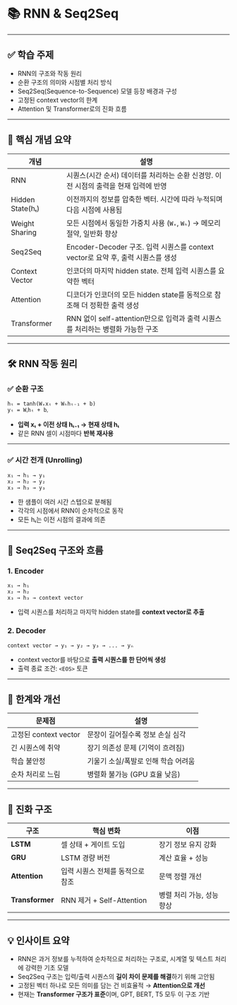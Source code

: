 
# 📚 RNN & Seq2Seq 

---

## ✅ 학습 주제

* RNN의 구조와 작동 원리
* 순환 구조의 의미와 시점별 처리 방식
* Seq2Seq(Sequence-to-Sequence) 모델 등장 배경과 구성
* 고정된 context vector의 한계
* Attention 및 Transformer로의 진화 흐름

---

## 🧩 핵심 개념 요약

| 개념               | 설명                                                           |
| ---------------- | ------------------------------------------------------------ |
| RNN              | 시퀀스(시간 순서) 데이터를 처리하는 순환 신경망. 이전 시점의 출력을 현재 입력에 반영            |
| Hidden State(hₜ) | 이전까지의 정보를 압축한 벡터. 시간에 따라 누적되며 다음 시점에 사용됨                     |
| Weight Sharing   | 모든 시점에서 동일한 가중치 사용 (`Wₓ`, `Wₕ`) → 메모리 절약, 일반화 향상             |
| Seq2Seq          | Encoder-Decoder 구조. 입력 시퀀스를 context vector로 요약 후, 출력 시퀀스를 생성 |
| Context Vector   | 인코더의 마지막 hidden state. 전체 입력 시퀀스를 요약한 벡터                     |
| Attention        | 디코더가 인코더의 모든 hidden state를 동적으로 참조해 더 정확한 출력 생성              |
| Transformer      | RNN 없이 self-attention만으로 입력과 출력 시퀀스를 처리하는 병렬화 가능한 구조         |

---

## 🛠️ RNN 작동 원리

### ✅ 순환 구조

```text
hₜ = tanh(Wₓxₜ + Wₕhₜ₋₁ + b)
yₜ = Wᵧhₜ + bᵧ
```

* **입력 xₜ + 이전 상태 hₜ₋₁ → 현재 상태 hₜ**
* 같은 RNN 셀이 시점마다 **반복 재사용**

---

### ✅ 시간 전개 (Unrolling)

```
x₁ → h₁ → y₁  
x₂ → h₂ → y₂  
x₃ → h₃ → y₃  
```

* 한 샘플이 여러 시간 스텝으로 분해됨
* 각각의 시점에서 RNN이 순차적으로 동작
* 모든 hₜ는 이전 시점의 결과에 의존

---

## 🔄 Seq2Seq 구조와 흐름

### 1. Encoder

```text
x₁ → h₁  
x₂ → h₂  
x₃ → h₃ → context vector
```

* 입력 시퀀스를 처리하고 마지막 hidden state를 **context vector로 추출**

### 2. Decoder

```text
context vector → y₁ → y₂ → y₃ → ... → yₙ
```

* context vector를 바탕으로 **출력 시퀀스를 한 단어씩 생성**
* 출력 종료 조건: `<EOS>` 토큰

---

## 🚨 한계와 개선

| 문제점                | 설명                   |
| ------------------ | -------------------- |
| 고정된 context vector | 문장이 길어질수록 정보 손실 심각   |
| 긴 시퀀스에 취약          | 장기 의존성 문제 (기억이 흐려짐)  |
| 학습 불안정             | 기울기 소실/폭발로 인해 학습 어려움 |
| 순차 처리로 느림          | 병렬화 불가능 (GPU 효율 낮음)  |

---

## 🧠 진화 구조

| 구조              | 핵심 변화                   | 이점              |
| --------------- | ----------------------- | --------------- |
| **LSTM**        | 셀 상태 + 게이트 도입           | 장기 정보 유지 강화     |
| **GRU**         | LSTM 경량 버전              | 계산 효율 + 성능      |
| **Attention**   | 입력 시퀀스 전체를 동적으로 참조      | 문맥 정렬 개선        |
| **Transformer** | RNN 제거 + Self-Attention | 병렬 처리 가능, 성능 향상 |

---

## 💡 인사이트 요약

* RNN은 과거 정보를 누적하여 순차적으로 처리하는 구조로, 시계열 및 텍스트 처리에 강력한 기초 모델
* Seq2Seq 구조는 입력/출력 시퀀스의 **길이 차이 문제를 해결**하기 위해 고안됨
* 고정된 벡터 하나로 모든 의미를 담는 건 비효율적 → **Attention으로 개선**
* 현재는 **Transformer 구조가 표준**이며, GPT, BERT, T5 모두 이 구조 기반

